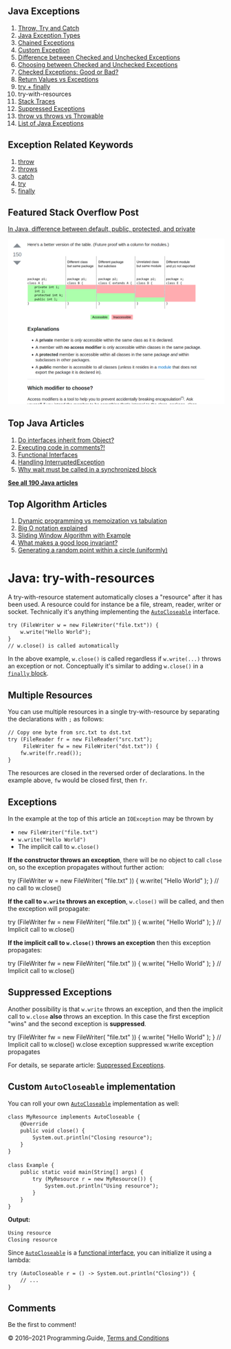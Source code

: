<span class="underline"></span>

<span class="underline"></span>

## Java Exceptions

1.  [Throw, Try and Catch](exceptions-throw-try-catch.html)
2.  [Java Exception Types](exception-types.html)
3.  [Chained Exceptions](chained-exceptions.html)
4.  [Custom Exception](custom-exception.html)
5.  [Difference between Checked and Unchecked Exceptions](difference-between-checked-and-unchecked-exceptions.html)
6.  [Choosing between Checked and Unchecked Exceptions](choosing-between-checked-and-unchecked-exceptions.html)
7.  [Checked Exceptions: Good or Bad?](checked-exceptions-good-or-bad.html)
8.  [Return Values vs Exceptions](return-values-vs-exceptions.html)
9.  [try + finally](try-finally.html)
10. try-with-resources
11. [Stack Traces](stack-trace.html)
12. [Suppressed Exceptions](suppressed-exceptions.html)
13. [throw vs throws vs Throwable](throw-vs-throws-vs-throwable.html)
14. [List of Java Exceptions](list-of-java-exceptions.html)

## Exception Related Keywords

1.  [throw](throw.html)
2.  [throws](throws.html)
3.  [catch](catch.html)
4.  [try](try.html)
5.  [finally](finally.html)

## Featured Stack Overflow Post

[In Java, difference between default, public, protected, and private](https://stackoverflow.com/a/33627846/276052)

[<img src="../images/so-featured-33627846.png" alt="StackOverflow screenshot thumbnail" class="screenshot" />](https://stackoverflow.com/a/33627846/276052)

<span class="underline"></span>

## Top Java Articles

1.  [Do interfaces inherit from Object?](do-interfaces-inherit-from-object.html)
2.  [Executing code in comments?!](executing-code-in-comments.html)
3.  [Functional Interfaces](functional-interfaces.html)
4.  [Handling InterruptedException](handling-interrupted-exceptions.html)
5.  [Why wait must be called in a synchronized block](why-wait-must-be-in-synchronized.html)

[**See all 190 Java articles**](index.html)

## Top Algorithm Articles

1.  [Dynamic programming vs memoization vs tabulation](../dynamic-programming-vs-memoization-vs-tabulation.html)
2.  [Big O notation explained](../big-o-notation-explained.html)
3.  [Sliding Window Algorithm with Example](../sliding-window-example.html)
4.  [What makes a good loop invariant?](../what-makes-a-good-loop-invariant.html)
5.  [Generating a random point within a circle (uniformly)](../random-point-within-circle.html)

# Java: try-with-resources

A try-with-resource statement automatically closes a "resource" after it has been used. A resource could for instance be a file, stream, reader, writer or socket. Technically it's anything implementing the [`AutoCloseable`](https://docs.oracle.com/javase/8/docs/api/java/lang/AutoCloseable.html) interface.

    try (FileWriter w = new FileWriter("file.txt")) {
        w.write("Hello World");
    }
    // w.close() is called automatically

In the above example, `w.close()` is called regardless if `w.write(...)` throws an exception or not. Conceptually it's similar to adding `w.close()` in a [`finally` block](try-finally.html).

## Multiple Resources

You can use multiple resources in a single try-with-resource by separating the declarations with `;` as follows:

    // Copy one byte from src.txt to dst.txt
    try (FileReader fr = new FileReader("src.txt");
         FileWriter fw = new FileWriter("dst.txt")) {
        fw.write(fr.read());
    }

The resources are closed in the reversed order of declarations. In the example above, `fw` would be closed first, then `fr`.

## Exceptions

In the example at the top of this article an `IOException` may be thrown by

- `new FileWriter("file.txt")`
- `w.write("Hello World")`
- The implicit call to `w.close()`

**If the constructor throws an exception**, there will be no object to call `close` on, so the exception propagates without further action:

try (FileWriter w = new FileWriter( "file.txt" )) { w.write( "Hello World" ); } // no call to w.close()

**If the call to `w.write` throws an exception**, `w.close()` will be called, and then the exception will propagate:

try (FileWriter fw = new FileWriter( "file.txt" )) { w.write( "Hello World" ); } // Implicit call to w.close()

**If the implicit call to `w.close()` throws an exception** then this exception propagates:

try (FileWriter fw = new FileWriter( "file.txt" )) { w.write( "Hello World" ); } // Implicit call to w.close()

## Suppressed Exceptions

Another possibility is that `w.write` throws an exception, and then the implicit call to `w.close` **also** throws an exception. In this case the first exception "wins" and the second exception is **suppressed**.

try (FileWriter fw = new FileWriter( "file.txt" )) { w.write( "Hello World" ); } // Implicit call to w.close() w.close exception suppressed w.write exception propagates

For details, se separate article: [Suppressed Exceptions](suppressed-exceptions.html).

## Custom `AutoCloseable` implementation

You can roll your own [`AutoCloseable`](https://docs.oracle.com/javase/8/docs/api/java/lang/AutoCloseable.html) implementation as well:

    class MyResource implements AutoCloseable {
        @Override
        public void close() {
            System.out.println("Closing resource");
        }
    }

    class Example {
        public static void main(String[] args) {
            try (MyResource r = new MyResource()) {
                System.out.println("Using resource");
            }
        }
    }

**Output:**

    Using resource
    Closing resource

Since [`AutoCloseable`](https://docs.oracle.com/javase/8/docs/api/java/lang/AutoCloseable.html) is a [functional interface](functional-interfaces.html), you can initialize it using a lambda:

    try (AutoCloseable r = () -> System.out.println("Closing")) {
        // ...
    }

## Comments

Be the first to comment!

© 2016–2021 Programming.Guide, [Terms and Conditions](../terms-and-conditions.html)
